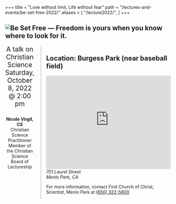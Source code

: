 +++
title = "Love without limit, Life without fear"
path = "/lectures-and-events/be-set-free-2022/"
aliases = [
  "/lecture2022/",
]
+++

<section>

<h1><img alt="Be Set Free — Freedom is yours when you know where to look for it." src="/media/lecture2022/banner.png" class="home-image"></h1>

<div class="columns">

<div>

<div style="font-size: 1.5em; text-align: center">
A talk on Christian Science<br>
<time datetime="2021-10-02T14:00:00.000-0700">Saturday, October 8, 2022 @ 2:00 pm</time>
</div>

<div style="text-align: center">

<img alt="" src="/media/lecture2022/nicolevirgil.jpg" style="padding-top: 1em">

**Nicole Virgil, CS**  
Christian Science Practitioner  
Member of the Christian Science Board of Lectureship

</div>

</div>

<div style="border-left: 1px solid #a0a0a0; padding-left: 1rem">

## Location: Burgess Park (near baseball field)

<iframe src="https://www.google.com/maps/embed?pb=!1m18!1m12!1m3!1d3167.3557497335196!2d-122.17905548469156!3d37.452321579819355!2m3!1f0!2f0!3f0!3m2!1i1024!2i768!4f13.1!3m3!1m2!1s0x808fa4b2e01c670d%3A0xd889972078052ca5!2sBurgess%20Park!5e0!3m2!1sen!2sus!4v1631846706773!5m2!1sen!2sus" width="400" height="300" style="border:0;" allowfullscreen="" loading="lazy"></iframe>

<address>701 Laurel Street<br>Menlo Park, CA</address>

For more information, contact First Church of Christ, Scientist, Menlo Park at
<a href="tel:+16503225600">(650) 322-5600</a>

</div>

</div>

</section>
